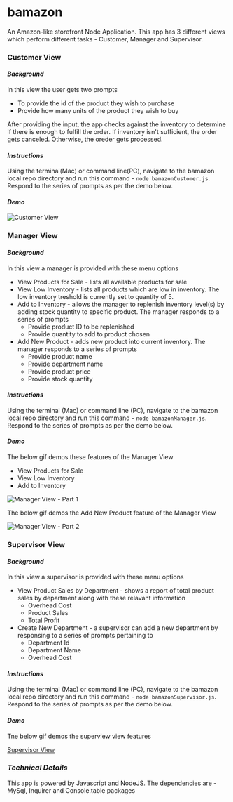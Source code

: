 # bamazon
An Amazon-like storefront Node Application. This app has 3 different views which perform different tasks - Customer, Manager and Supervisor.

### Customer View
#### *Background*
In this view the user gets two prompts 
* To provide the id of the product they wish to purchase
* Provide how many units of the product they wish to buy

After providing the input, the app checks against the inventory to determine if there is enough to fulfill the order. If inventory isn't sufficient, the order gets canceled. Otherwise, the oreder gets processed.

#### *Instructions*
Using the terminal(Mac) or command line(PC), navigate to the bamazon local repo directory and run this command - `node bamazonCustomer.js`. Respond to the series of prompts as per the demo below.

#### *Demo*
![Customer View](assets/gifs/bamazon_customer.gif)

### Manager View
#### *Background*
In this view a manager is provided with these menu options 
* View Products for Sale - lists all available products for sale
* View Low Inventory - lists all products which are low in inventory. The low inventory treshold is currently set to quantity of 5.
* Add to Inventory - allows the manager to replenish inventory level(s) by adding stock quantity to specific product. The manager responds to a series of prompts 
  * Provide product ID to be replenished
  * Provide quantity to add to product chosen
* Add New Product - adds new product into current inventory. The manager responds to a series of prompts
  * Provide product name
  * Provide department name
  * Provide product price
  * Provide stock quantity

#### *Instructions*
Using the terminal (Mac) or command line (PC),  navigate to the bamazon local repo directory and run this command - `node bamazonManager.js`. Respond to the series of prompts as per the demo below.

#### *Demo*
The below gif demos these features of the Manager View
* View Products for Sale 
* View Low Inventory
* Add to Inventory

![Manager View - Part 1](assets/gifs/manager_view_part1.gif)

The below gif demos the Add New Product feature of the Manager View

![Manager View - Part 2](assets/gifs/manager_view_part2.gif)

### Supervisor View
#### *Background*
In this view a supervisor is provided with these menu options
* View Product Sales by Department - shows a report of total product sales by department along with these relavant information
  * Overhead Cost
  * Product Sales
  * Total Profit
* Create New Department - a supervisor can add a new department by responsing to a series of prompts pertaining to 
  * Department Id
  * Department Name
  * Overhead Cost

#### *Instructions*
Using the terminal (Mac) or command line (PC),  navigate to the bamazon local repo directory and run this command - `node bamazonSupervisor.js`.  Respond to the series of prompts as per the demo below.

#### *Demo*
Tne below gif demos the superview view features

[Supervisor View](assets/gifs/supervisor_view.gif)

### *Technical Details*
This app is powered by Javascript and NodeJS. The dependencies are - MySql, Inquirer and Console.table packages





